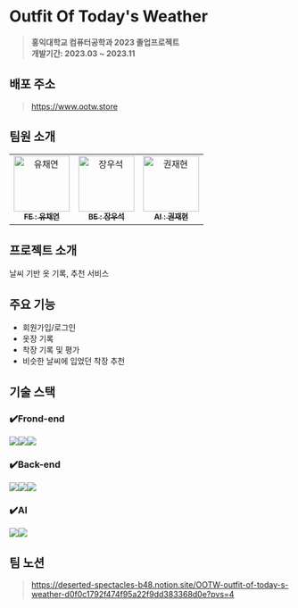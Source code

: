 # Outfit Of Today's Weather
> **홍익대학교 컴퓨터공학과 2023 졸업프로젝트** <br/> **개발기간: 2023.03 ~ 2023.11**

## 배포 주소
> https://www.ootw.store

## 팀원 소개 
<table>
  <tbody>
    <tr>
      <td align="center"><a href="https://github.com/uchaen"><img src="https://avatars.githubusercontent.com/u/67726427?s=70&v=4" width="100px;" alt="유채연"/><br /><sub><b>FE : 유채연</b></sub></a><br /></td>
      <td align="center"><a href="https://github.com/morenow98"><img src="https://avatars.githubusercontent.com/u/112200350?s=70&v=4" width="100px;" alt="장우석"/><br /><sub><b>BE : 장우석</b></sub></a><br /></td>
      <td align="center"><a href="https://github.com/baebaebuae"><img src="https://avatars.githubusercontent.com/u/88283405?s=70&v=4" width="100px;" alt="권재현"/><br /><sub><b>AI : 권재현</b></sub></a><br /></td>
    </tr>
  </tbody>
</table>

## 프로젝트 소개
날씨 기반 옷 기록, 추천 서비스

## 주요 기능 
- 회원가입/로그인
- 옷장 기록
- 착장 기록 및 평가 
- 비슷한 날씨에 입었던 착장 추천

## 기술 스택
### ✔️Frond-end
<img src="https://img.shields.io/badge/React-61DAFB?style=for-the-badge&logo=react&logoColor=white"><img src="https://img.shields.io/badge/Typescript-3178C6?style=for-the-badge&logo=Typescript&logoColor=white"/><img src="https://img.shields.io/badge/JavaScript-F7DF1E?style=for-the-badge&logo=Javascript&logoColor=white"/>

### ✔️Back-end
<img src="https://img.shields.io/badge/Java-007396?style=for-the-badge&logo=Java&logoColor=white"><img src="https://img.shields.io/badge/Spring-6DB33F?style=for-the-badge&logo=Spring&logoColor=white"/><img src="https://img.shields.io/badge/MySQL-4479A1?style=for-the-badge&logo=MySQL&logoColor=white"/>

### ✔️AI
<img src="https://img.shields.io/badge/Python-3776AB?style=for-the-badge&logo=Python&logoColor=white"/><img src="https://img.shields.io/badge/Flask-000000?style=for-the-badge&logo=Flask&logoColor=white"/>

## 팀 노션
> https://deserted-spectacles-b48.notion.site/OOTW-outfit-of-today-s-weather-d0f0c1792f474f95a22f9dd383368d0e?pvs=4
